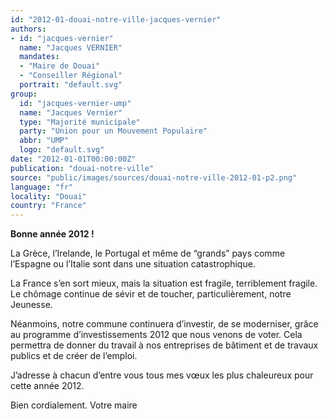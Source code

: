 ```yaml
---
id: "2012-01-douai-notre-ville-jacques-vernier"
authors:
- id: "jacques-vernier"
  name: "Jacques VERNIER"
  mandates: 
  - "Maire de Douai"
  - "Conseiller Régional"
  portrait: "default.svg"
group:
  id: "jacques-vernier-ump"
  name: "Jacques Vernier"
  type: "Majorité municipale"
  party: "Union pour un Mouvement Populaire"
  abbr: "UMP"
  logo: "default.svg"
date: "2012-01-01T00:00:00Z"
publication: "douai-notre-ville"
source: "public/images/sources/douai-notre-ville-2012-01-p2.png"
language: "fr"
locality: "Douai"
country: "France"
---
```


**Bonne année 2012 !**

La Grèce, l’Irelande, le Portugal et même de “grands”  pays comme  l’Espagne ou l’Italie sont dans une situation catastrophique.

La France s’en sort mieux, mais la situation est fragile, terriblement fragile. Le chômage continue de sévir et de toucher, particulièrement, notre Jeunesse.

Néanmoins, notre commune continuera d’investir, de se moderniser, grâce au programme d’investissements 2012 que nous venons de voter. Cela permettra de donner du travail à nos entreprises de bâtiment et de travaux publics et de créer de l’emploi.

J’adresse à chacun d’entre vous tous mes vœux les plus chaleureux pour cette année 2012.

Bien cordialement.
Votre maire
